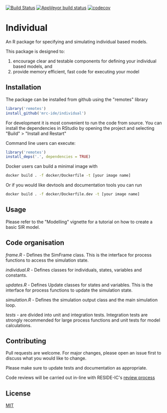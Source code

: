 <!-- badges: start -->
[![Build Status](https://travis-ci.org/mrc-ide/individual.svg?branch=master)](https://travis-ci.org/mrc-ide/individual) [![AppVeyor build status](https://ci.appveyor.com/api/projects/status/github/mrc-ide/individual?branch=master&svg=true)](https://ci.appveyor.com/project/mrc-ide/indiviudal) [![codecov](https://codecov.io/github/mrc-ide/individual/branch/master/graphs/badge.svg)](https://codecov.io/github/mrc-ide/individual)
<!-- badges: end -->

# Individual

An R package for specifying and simulating individual based models.

This package is designed to:

  1. encourage clear and testable components for defining your individual based 
models, and
  2. provide memory efficient, fast code for executing your model

## Installation

The package can be installed from github using the "remotes" library

```R
library('remotes')
install_github('mrc-ide/individual')
```

For development it is most convenient to run the code from source. You can
install the dependencies in RStudio by opening the project and selecting "Build" > "Install and Restart"

Command line users can execute:

```R
library('remotes')
install_deps('.', dependencies = TRUE)
```

Docker users can build a minimal image with

```bash
docker build . -f docker/Dockerfile -t [your image name]
```

Or if you would like devtools and documentation tools you can run

```bash
docker build . -f docker/Dockerfile.dev -t [your image name]
```

## Usage

Please refer to the "Modelling" vignette for a tutorial on how to create a basic
SIR model.

## Code organisation

*frame.R* - Defines the SimFrame class. This is the interface for process
functions to access the simulation state.

*individual.R* - Defines classes for individuals, states, variables and constants.

*updates.R* - Defines Update classes for states and variables. This is the
interface for process functions to update the simulation state.

*simulation.R* - Defines the simulation output class and the main simulation
loop.

*tests* - are divided into unit and integration tests. Integration tests are
strongly recommended for large process functions and unit tests for model
calculations.

## Contributing

Pull requests are welcome. For major changes, please open an issue first to
discuss what you would like to change.

Please make sure to update tests and documentation as appropriate.

Code reviews will be carried out in-line with RESIDE-IC's [review
process](https://reside-ic.github.io/articles/pull-requests/)

## License
[MIT](https://choosealicense.com/licenses/mit/)

